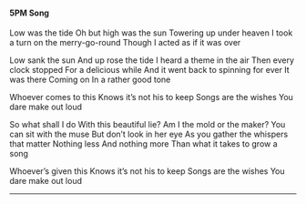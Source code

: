 #### 5PM Song

Low was the tide
Oh but high was the sun
Towering up under heaven
I took a turn on the merry-go-round
Though I acted as if it was over

Low sank the sun
And up rose the tide
I heard a theme in the air
Then every clock stopped 
For a delicious while
And it went back to spinning for ever
It was there
Coming on
In a rather good tone

Whoever comes to this
Knows it’s not his to keep
Songs are the wishes
You dare make out loud 

So what shall I do
With this beautiful lie?
Am I the mold or the maker?
You can sit with the muse
But don’t look in her eye
As you gather the whispers that matter
Nothing less
And nothing more
Than what it takes to grow a song 

Whoever’s given this
Knows it’s not his to keep
Songs are the wishes
You dare make out loud
___

